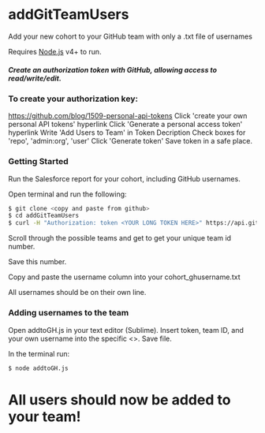 # addGitTeamUsers
Add your new cohort to your GitHub team with only a .txt file of usernames

Requires [Node.js](https://nodejs.org/) v4+ to run.



##### Create an authorization token with GitHub, allowing access to read/write/edit. 
### To create your authorization key:
https://github.com/blog/1509-personal-api-tokens
Click 'create your own personal API tokens' hyperlink
Click 'Generate a personal access token' hyperlink
Write 'Add Users to Team' in Token Decription
Check boxes for 'repo', 'admin:org', 'user'
Click 'Generate token'
Save token in a safe place.


### Getting Started

Run the Salesforce report for your cohort, including GitHub usernames.

Open terminal and run the following:
```sh
$ git clone <copy and paste from github>
$ cd addGitTeamUsers
$ curl -H "Authorization: token <YOUR LONG TOKEN HERE>" https://api.github.com/orgs/<YOUR BOOTCAMP HERE>/teams
```
Scroll through the possible teams and get to get your unique team id number. 

Save this number. 

Copy and paste the username column into your cohort_ghusername.txt

All usernames should be on their own line.

### Adding usernames to the team 
Open addtoGH.js in your text editor (Sublime). 
Insert token, team ID, and your own username into the specific <>.
Save file.

In the terminal run:
```sh
$ node addtoGH.js
```

# All users should now be added to your team!

